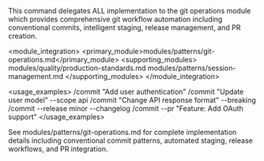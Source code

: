 <command name="commit" purpose="Intelligent git operations with automatic staging and conventional commits">
  
  <delegation target="modules/patterns/git-operations.md">
    This command delegates ALL implementation to the git operations module which provides comprehensive git workflow automation including conventional commits, intelligent staging, release management, and PR creation.
  </delegation>
  
  <module_integration>
    <primary_module>modules/patterns/git-operations.md</primary_module>
    <supporting_modules>
      <module>modules/quality/production-standards.md</module>
      <module>modules/patterns/session-management.md</module>
    </supporting_modules>
  </module_integration>
  
  <usage_examples>
    <example type="basic">/commit "Add user authentication"</example>
    <example type="scoped">/commit "Update user model" --scope api</example>
    <example type="breaking">/commit "Change API response format" --breaking</example>
    <example type="release">/commit --release minor --changelog</example>
    <example type="pr">/commit --pr "Feature: Add OAuth support"</example>
  </usage_examples>
  
  <reference>
    See modules/patterns/git-operations.md for complete implementation details including conventional commit patterns, automated staging, release workflows, and PR integration.
  </reference>
  
</command>
